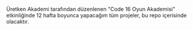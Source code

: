 Üretken Akademi tarafından düzenlenen "Code 16 Oyun Akademisi" etkinliğinde 12 hafta boyunca yapacağım tüm projeler, bu repo içerisinde olacaktır.